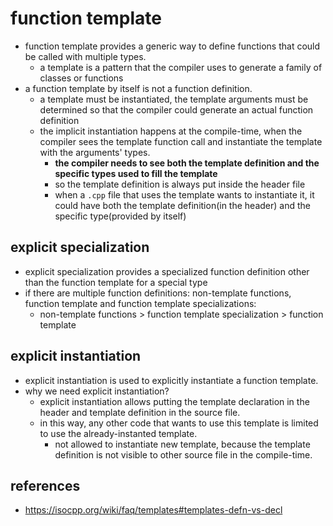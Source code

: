 # function template
* function template provides a generic way to define functions that could be called with multiple types.
    * a template is a pattern that the compiler uses to generate a family of classes or functions
* a function template by itself is not a function definition.
    * a template must be instantiated, the template arguments must be determined so that the compiler could generate an actual function definition
    * the implicit instantiation happens at the compile-time, when the compiler sees the template function call and instantiate the template with the arguments' types.
        * **the compiler needs to see both the template definition and the specific types used to fill the template**
        * so the template definition is always put inside the header file
        * when a `.cpp` file that uses the template wants to instantiate it, it could have both the template definition(in the header) and the specific type(provided by itself)
## explicit specialization
* explicit specialization provides a specialized function definition other than the function template for a special type
* if there are multiple function definitions: non-template functions, function template and function template specializations:
    * non-template functions > function template specialization > function template

## explicit instantiation
* explicit instantiation is used to explicitly instantiate a function template.
* why we need explicit instantiation?
    * explicit instantiation allows putting the template declaration in the header and template definition in the source file.
    * in this way, any other code that wants to use this template is limited to use the already-instanted template.
        * not allowed to instantiate new template, because the template definition is not visible to other source file in the compile-time.

## references
* https://isocpp.org/wiki/faq/templates#templates-defn-vs-decl
